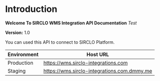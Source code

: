 # Introduction

**Welcome To SIRCLO WMS Integration API Documentation** *Test*

**Version:** 1.0

You can used this API to connect to SIRCLO Platform.

| Environment | Host URL                          |
| ----------- | --------------------------------- |
| Production  | <https://wms.sirclo-integrations.com> |
| Staging     | <https://wms.sirclo-integrations.com.dmmy.me> |